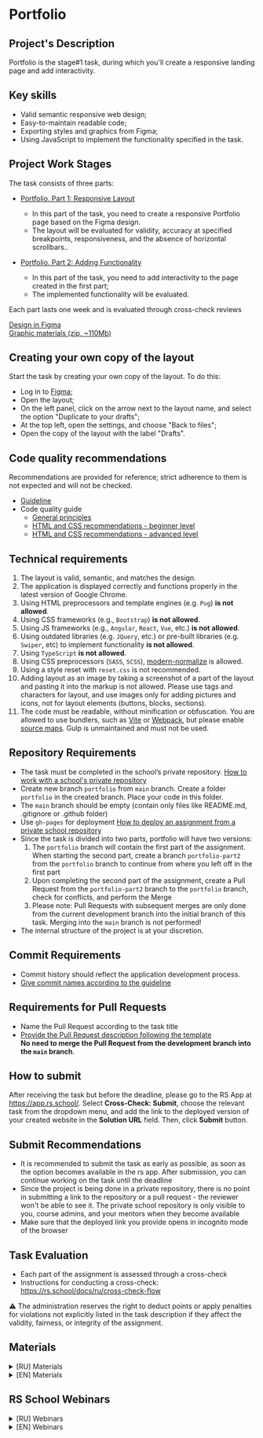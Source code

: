 # Portfolio

## Project's Description

Portfolio is the stage#1 task, during which you'll create a responsive landing page and add interactivity.

## Key skills

- Valid semantic responsive web design;
- Easy-to-maintain readable code;
- Exporting styles and graphics from Figma;
- Using JavaScript to implement the functionality specified in the task.

## Project Work Stages

The task consists of three parts:

- [Portfolio. Part 1: Responsive Layout](portfolio-part-1.md)
  - In this part of the task, you need to create a responsive Portfolio page based on the Figma design.
  - The layout will be evaluated for validity, accuracy at specified breakpoints, responsiveness, and the absence of horizontal scrollbars..

- [Portfolio. Part 2: Adding Functionality](portfolio-part-2.md)
  - In this part of the task, you need to add interactivity to the page created in the first part;
  - The implemented functionality will be evaluated.

Each part lasts one week and is evaluated through cross-check reviews

[Design in Figma](https://www.figma.com/design/iFsApEUsf6tPwXas56gOiT/Portfolio)  
[Graphic materials (zip, ~110Mb)](https://drive.google.com/file/d/1W67CCUA5ixwOVISFA78VMQaHY9hO7Pvr/view?usp=sharing)

## Creating your own copy of the layout

Start the task by creating your own copy of the layout. To do this:

- Log in to [Figma](https://www.figma.com/);
- Open the layout;
- On the left panel, click on the arrow next to the layout name, and select the option "Duplicate to your drafts";
- At the top left, open the settings, and choose "Back to files";
- Open the copy of the layout with the label "Drafts".

## Code quality recommendations

Recommendations are provided for reference; strict adherence to them is not expected and will not be checked.

- [Guideline](https://codeguide.academy/html-css.html#html)
- Code quality guide
  - [General principles](../../stage1/modules/clean-code/materials/generic-principles.md)
  - [HTML and CSS recommendations - beginner level](../../stage1/modules/clean-code/materials/html-and-css.md)
  - [HTML and CSS recommendations - advanced level](../../stage1/modules/clean-code/materials/html-and-css-extended.md)

## Technical requirements

1. The layout is valid, semantic, and matches the design.
2. The application is displayed correctly and functions properly in the latest version of Google Chrome.
3. Using HTML preprocessors and template engines (e.g. `Pug`) **is not allowed**.
4. Using CSS frameworks (e.g., `Bootstrap`) **is not allowed**.
5. Using JS frameworks (e.g., `Angular`, `React`, `Vue`, etc.) **is not allowed**.
6. Using outdated libraries (e.g. `JQuery`, etc.) or pre-built libraries (e.g. `Swiper`, etc) to implement functionality **is not allowed**.
7. Using `TypeScript` **is not allowed**.
8. Using CSS preprocessors (`SASS`, `SCSS`), [modern-normalize](https://github.com/sindresorhus/modern-normalize) is allowed.
9. Using a style reset with `reset.css` is not recommended.
10. Adding layout as an image by taking a screenshot of a part of the layout and pasting it into the markup is not allowed. Please use tags and characters for layout, and use images only for adding pictures and icons, not for layout elements (buttons, blocks, sections).
11. The code must be readable, without minification or obfuscation. You are allowed to use bundlers, such as [Vite](https://vitejs.dev/) or [Webpack](https://webpack.js.org/), but please enable [source maps](https://web.dev/articles/source-maps). Gulp is unmaintained and must not be used.

## Repository Requirements

- The task must be completed in the school’s private repository. [How to work with a school's private repository](https://rs.school/docs/ru/private-repository)
- Create new branch `portfolio` from `main` branch. Create a folder `portfolio` in the created branch. Place your code in this folder.
- The `main` branch should be empty (contain only files like README.md, .gitignore or .github folder)
- Use `gh-pages` for deployment [How to deploy an assignment from a private school repository](https://rs.school/docs/ru/private-repository#как-сделать-деплой-задания-из-приватного-репозитория-школы)
- Since the task is divided into two parts, portfolio will have two versions:
  1.  The `portfolio` branch will contain the first part of the assignment. When starting the second part, create a branch `portfolio-part2` from the `portfolio` branch to continue from where you left off in the first part
  2.  Upon completing the second part of the assignment, create a Pull Request from the `portfolio-part2` branch to the `portfolio` branch, check for conflicts, and perform the Merge
  3.  Please note: Pull Requests with subsequent merges are only done from the current development branch into the initial branch of this task. Merging into the `main` branch is not performed!
- The internal structure of the project is at your discretion.

## Commit Requirements

- Commit history should reflect the application development process.
- [Give commit names according to the guideline](https://rs.school/docs/ru/git-convention)

## Requirements for Pull Requests

- Name the Pull Request according to the task title
- [Provide the Pull Request description following the template](https://rs.school/docs/ru/pull-request-review-process#требования-к-pull-request-pr)  
  **No need to merge the Pull Request from the development branch into the `main` branch**.

## How to submit

After receiving the task but before the deadline, please go to the RS App at https://app.rs.school/. Select **Cross-Check: Submit**, choose the relevant task from the dropdown menu, and add the link to the deployed version of your created website in the **Solution URL** field. Then, click **Submit** button.

## Submit Recommendations

- It is recommended to submit the task as early as possible, as soon as the option becomes available in the rs app. After submission, you can continue working on the task until the deadline
- Since the project is being done in a private repository, there is no point in submitting a link to the repository or a pull request - the reviewer won't be able to see it. The private school repository is only visible to you, course admins, and your mentors when they become available
- Make sure that the deployed link you provide opens in incognito mode of the browser

## Task Evaluation

- Each part of the assignment is assessed through a cross-check
- Instructions for conducting a cross-check: https://rs.school/docs/ru/cross-check-flow

⚠️ The administration reserves the right to deduct points or apply penalties for violations not explicitly listed in the task description if they affect the validity, fairness, or integrity of the assignment.

## Materials

<details>
  <summary>[RU] Materials</summary>
  
  - [Старт в Figma для верстальщика [RU]](https://htmlacademy.ru/blog/soft/figma)
  - [Инструкция по работе в Figma для верстальщика [RU]](https://breezzly.ru/guides/start-v-figma-dlya-verstalshhika)
  - [Верстка сайта с нуля из Figma [RU]](https://www.youtube.com/playlist?list=PL5_s7xdj2Vsw-bCx5nOZJMFIiHwRgok--)
</details>

<details>
  <summary>[EN] Materials</summary>
  
  - [Video course. Figma for Developers - Quick Tutorial [EN]](https://www.youtube.com/playlist?list=PL7e8VJ_ZN6epq-oiYOufiuPI-fpDC2Mby)
  - [From Figma to Webflow: turning your static designs into interactive websites [EN]](https://webflow.com/blog/from-figma-to-webflow-turning-your-static-designs-into-interactive-websites)
</details>

## RS School Webinars

<details>
  <summary>[RU] Webinars</summary>

  - Sergey Shalyapin's Webinars
    - [Stream 11.02.2020. Broswers and IDEs. HTML and CSS Basics [RU]](https://youtu.be/UQavTWiTpnA)
    - [Stream 03.03.2020 Forms & Inputs. Flexbox & Grid example [RU]](https://youtu.be/PhRVJC0kBGE)
    - [Stream 10.03.2020. DOM events exampes [RU]](https://youtu.be/_5f0kznOM_A)
    - [Stream 17.03.2020 DOM examples [RU]](https://youtu.be/0M9Rz-wXYas)
    - [Stream 07.04.2022. SCSS (Sass) Basics. Flex vs Grid Layout [RU]](https://youtu.be/MOrQRgP8kbo)
    - [Stream 12.04.2022. Media queries. Responsive vs Adaptive. [RU]](https://youtu.be/CbtdP2vGOI8)
    - [Stream 20.04.2022. JS DOM & Events. Simple carousel example [RU]](https://youtu.be/2xP-HahCtio)
  
  - Victoria Vorozhun's Webinars
    - [Friday Live Coding. Part 1 [RU]](https://youtu.be/ZAde-IJAHzo)
    - [Friday Live Coding. Part 2 [RU]](https://youtu.be/BJENQIX2e2o)
    - [Friday Live Coding. Part 3 [RU]](https://youtu.be/fooyYgIuZe8)
    - [Friday Live Coding. Part 4 [RU]](https://youtu.be/Qk2UGlFNKPE)
    - [Friday Live Coding. Part 5 [RU]](https://youtu.be/ouZnGUefneQ)
    - [Code Repository](https://github.com/ViktoriyaVorozhun/friday-live-coding/tree/develop)
    - [Figma Design](https://www.figma.com/file/fw0GA18nmpVjTBzjtiEK2L/Friday_Live_Coding?node-id=0%3A1)
  
</details>

<details>
  <summary>[EN] Webinars</summary>
  
  - [Lecture RS School.Lithuania. HTML/Css [EN]](https://youtu.be/YiLqgZY4xCU?si=QImMmMJpksOpUNwe)
  - [RS School. Lithuania. Semantics. CSS3 [EN]](https://youtu.be/9T6Ho--eqGc)
  - [RS School. Lithuania. Flex [EN]](https://youtu.be/TSrIHeKQ3nQ?si=7k8NMTERL_GsfEYD)
  - [RS School. Lithuania. DOM API [EN]](https://youtu.be/DABqkW_Rt0s?si=ciJP5V5LSpf7Q4VY)
  - [RS School. Lithuania. DOM Events [EN]](https://youtu.be/CSije4jqjv8?si=0_oxwJDH-QdQvSFs)

</details>


